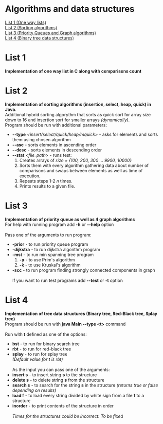 # Algorithms and data structures

[List 1 (One way lists)](README.md#list-1)\
[List 2 (Sorting algorithms)](README.md#list-2)\
[List 3 (Priority Queues and Graph algorithms)](README.md#list-3)\
[List 4 (Binary tree data structures)](README.md#list-4)

# List 1 
**Implementation of one way list in C along with comparisons count**

# List 2 
**Implementation of sorting algorithms (insertion, select, heap, quick) in Java.**\
Additional hybrid sorting algorythm that sorts as quick sort for array size down to 16 and insertion sort for smaller arrays *(dynamically)*.\
Program should be run with additional parameters:
* **--type** *<insert/select/quick/heap/mquick>* - asks for elements and sorts them using chosen algorithm
* **--asc** - sorts elements in ascending order
* **--desc** - sorts elements in descending order
* **--stat** *<file_path> <n>* - runs test: 
    1. Creates arrays of *size = {100, 200, 300 ... 9900, 10000}*
    2. Sorts them with every algorithm gathering data about number of comparisons and swaps between elements as well as time of execution. 
    3. Repeats steps 1-2 *n* times.
    4. Prints results to a given file.
   
# List 3
**Implementation of priority queue as well as 4 graph algorithms**\
For help with running program add **-h** or **--help** option\
\
Pass one of the arguments to run program:
* **-prior** - to run priority queue program
* **-dijkstra** - to run dijkstra algorithm program
* **-mst** - to run min spanning tree program
    1. **-p** - to use Prim's algorithm
    2. **-k** - to use Kruskal's algorithm
* **-scc** - to run program finding strongly connected components in graph\
\
If you want to run test programs add **--test** or **-t** option

# List 4
**Implementation of tree data structures (Binary tree, Red-Black tree, Splay tree)**\
Program should be run with **java Main --type \<t>** command\
\
Run with **t** defined as one of the options:
* **bst** - to run for binary search tree
* **rbt** - to run for red-black tree
* **splay** - to run for splay tree
\
*(Default value for t is rbt)*
\
\
As the input you can pass one of the arguments:
* **insert s** - to insert string **s** to the structure
* **delete s** - to delete string **s** from the structure
* **search s** - to search for the string **s** in the structure *(returns true or false depending on results)*
* **load f** - to load every string divided by white sign from a file **f** to a structure
* **inorder** - to print contents of the structure in order
\
\
*Times for the structures could be incorrect. To be fixed*

